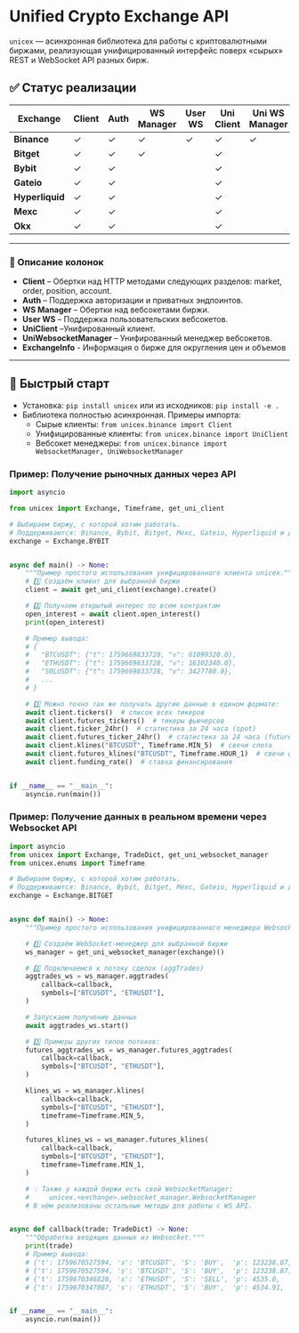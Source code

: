 # Unified Crypto Exchange API

`unicex` — асинхронная библиотека для работы с криптовалютными биржами, реализующая унифицированный интерфейс поверх «сырых» REST и WebSocket API разных бирж.

## ✅ Статус реализации

| Exchange        | Client | Auth | WS Manager | User WS | Uni Client | Uni WS Manager | ExchangeInfo |
|-----------------|--------|------|------------|---------|------------|----------------|--------------|
| **Binance**     | ✓      | ✓    | ✓          | ✓       | ✓          | ✓              |              |
| **Bitget**      | ✓      | ✓    | ✓          |         | ✓          |                |              |
| **Bybit**       | ✓      | ✓    |            |         | ✓          |                |              |
| **Gateio**      | ✓      | ✓    |            |         | ✓          |                |              |
| **Hyperliquid** | ✓      | ✓    |            |         | ✓          |                |              |
| **Mexc**        | ✓      | ✓    |            |         | ✓          |                |              |
| **Okx**         | ✓      | ✓    |            |         | ✓          |                | ✓            |
---


### 📖 Описание колонок

- **Client** – Обертки над HTTP методами следующих разделов: market, order, position, account.
- **Auth** – Поддержка авторизации и приватных эндпоинтов.
- **WS Manager** – Обертки над вебсокетами биржи.
- **User WS** – Поддержка пользовательских вебсокетов.
- **UniClient** –Унифированный клиент.
- **UniWebsocketManager** – Унифированный менеджер вебсокетов.
- **ExchangeInfo** - Информация о бирже для округления цен и объемов
---

## 🚀 Быстрый старт

- Установка: `pip install unicex` или из исходников: `pip install -e .`
- Библиотека полностью асинхронная. Примеры импорта:
  - Сырые клиенты: `from unicex.binance import Client`
  - Унифицированные клиенты: `from unicex.binance import UniClient`
  - Вебсокет менеджеры: `from unicex.binance import WebsocketManager, UniWebsocketManager`

### Пример: Получение рыночных данных через API

```python
import asyncio

from unicex import Exchange, Timeframe, get_uni_client

# Выбираем биржу, с которой хотим работать.
# Поддерживаются: Binance, Bybit, Bitget, Mexc, Gateio, Hyperliquid и другие.
exchange = Exchange.BYBIT


async def main() -> None:
    """Пример простого использования унифицированного клиента unicex."""
    # 1️⃣ Создаём клиент для выбранной биржи
    client = await get_uni_client(exchange).create()

    # 2️⃣ Получаем открытый интерес по всем контрактам
    open_interest = await client.open_interest()
    print(open_interest)

    # Пример вывода:
    # {
    #   "BTCUSDT": {"t": 1759669833728, "v": 61099320.0},
    #   "ETHUSDT": {"t": 1759669833728, "v": 16302340.0},
    #   "SOLUSDT": {"t": 1759669833728, "v": 3427780.0},
    #   ...
    # }

    # 3️⃣ Можно точно так же получать другие данные в едином формате:
    await client.tickers()  # список всех тикеров
    await client.futures_tickers()  # тикеры фьючерсов
    await client.ticker_24hr()  # статистика за 24 часа (spot)
    await client.futures_ticker_24hr()  # статистика за 24 часа (futures)
    await client.klines("BTCUSDT", Timeframe.MIN_5)  # свечи спота
    await client.futures_klines("BTCUSDT", Timeframe.HOUR_1)  # свечи фьючерсов
    await client.funding_rate()  # ставка финансирования


if __name__ == "__main__":
    asyncio.run(main())

```

### Пример: Получение данных в реальном времени через Websocket API

```python
import asyncio
from unicex import Exchange, TradeDict, get_uni_websocket_manager
from unicex.enums import Timeframe

# Выбираем биржу, с которой хотим работать.
# Поддерживаются: Binance, Bybit, Bitget, Mexc, Gateio, Hyperliquid и другие.
exchange = Exchange.BITGET


async def main() -> None:
    """Пример простого использования унифицированного менеджера Websocket от UniCEX."""

    # 1️⃣ Создаём WebSocket-менеджер для выбранной биржи
    ws_manager = get_uni_websocket_manager(exchange)()

    # 2️⃣ Подключаемся к потоку сделок (aggTrades)
    aggtrades_ws = ws_manager.aggtrades(
        callback=callback,
        symbols=["BTCUSDT", "ETHUSDT"],
    )

    # Запускаем получение данных
    await aggtrades_ws.start()

    # 3️⃣ Примеры других типов потоков:
    futures_aggtrades_ws = ws_manager.futures_aggtrades(
        callback=callback,
        symbols=["BTCUSDT", "ETHUSDT"],
    )

    klines_ws = ws_manager.klines(
        callback=callback,
        symbols=["BTCUSDT", "ETHUSDT"],
        timeframe=Timeframe.MIN_5,
    )

    futures_klines_ws = ws_manager.futures_klines(
        callback=callback,
        symbols=["BTCUSDT", "ETHUSDT"],
        timeframe=Timeframe.MIN_1,
    )

    # 💡 Также у каждой биржи есть свой WebsocketManager:
    #     unicex.<exchange>.websocket_manager.WebsocketManager
    # В нём реализованы остальные методы для работы с WS API.


async def callback(trade: TradeDict) -> None:
    """Обработка входящих данных из Websocket."""
    print(trade)
    # Пример вывода:
    # {'t': 1759670527594, 's': 'BTCUSDT', 'S': 'BUY',  'p': 123238.87, 'v': 0.05}
    # {'t': 1759670527594, 's': 'BTCUSDT', 'S': 'BUY',  'p': 123238.87, 'v': 0.04}
    # {'t': 1759670346828, 's': 'ETHUSDT', 'S': 'SELL', 'p': 4535.0,    'v': 0.0044}
    # {'t': 1759670347087, 's': 'ETHUSDT', 'S': 'BUY',  'p': 4534.91,   'v': 0.2712}


if __name__ == "__main__":
    asyncio.run(main())
```
